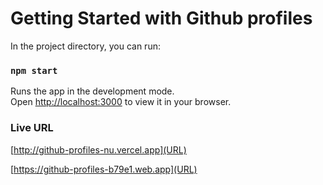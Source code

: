 # Getting Started with Github profiles

In the project directory, you can run:

### `npm start`

Runs the app in the development mode.\
Open [http://localhost:3000](http://localhost:3000) to view it in your browser.

### Live URL

[http://github-profiles-nu.vercel.app](URL)

[https://github-profiles-b79e1.web.app](URL)
